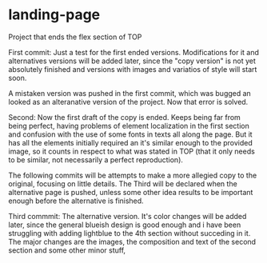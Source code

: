 # landing-page
Project that ends the flex section of TOP

First commit: 
Just a test for the first ended versions. Modifications for it and alternatives versions will be added later, since the "copy version" is not yet absolutely
finished and versions with images and variatios of style will start soon.

A mistaken version was pushed in the first commit, which was bugged an looked as an alteranative version of the project. Now that error is solved.

Second: Now the first draft of the copy is ended. Keeps being far from being perfect, having problems of element localization in the first section and confusion
with the use of some fonts in texts all along the page. But it has all the elements initially required an it's similar enough to the provided image, so it counts
in respect to what was stated in TOP (that it only needs to be similar, not necessarily a perfect reproduction).

The following commits will be attempts to make a more allegied copy to the original, focusing on little details. The Third will be declared when the alternative
page is pushed, unless some other idea results to be important enough before the alternative is finished.

Third commmit: The alternative version. It's color changes will be added later, since the general blueish design is good enough and i have been struggling with 
adding lightblue to the 4th section without succeding in it. The major changes are the images, the composition and text of the second section and some other minor
stuff,


